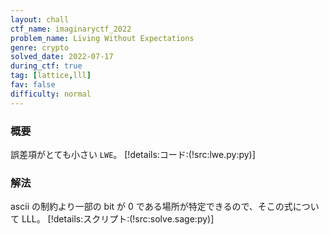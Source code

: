```yaml
---
layout: chall
ctf_name: imaginaryctf_2022
problem_name: Living Without Expectations
genre: crypto
solved_date: 2022-07-17
during_ctf: true
tag: [lattice,lll]
fav: false
difficulty: normal
---
```


### 概要

誤差項がとても小さい `LWE`。
[!details:コード:(!src:lwe.py:py)]

### 解法

ascii の制約より一部の bit が 0 である場所が特定できるので、そこの式について LLL。
[!details:スクリプト:(!src:solve.sage:py)]
